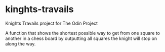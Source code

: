 # kinghts-travails
Knights Travails project for The Odin Project

A function that shows the shortest possible way to get from one square to another in a chess board by outputting all squares the knight will stop on along the way.
